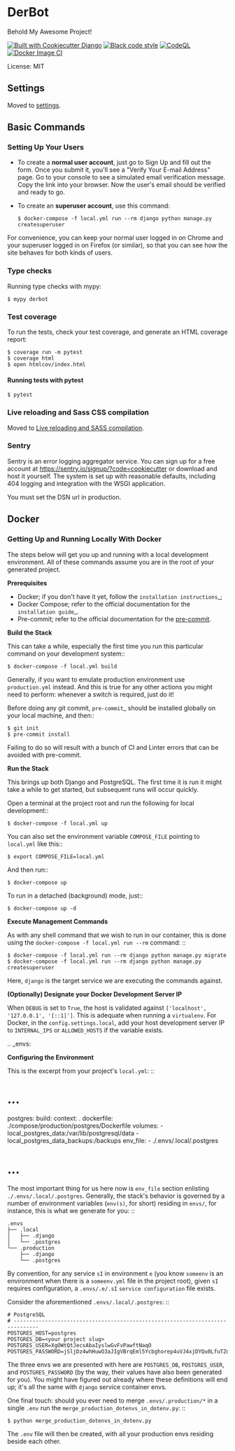 # DerBot

Behold My Awesome Project!

[![Built with Cookiecutter Django](https://img.shields.io/badge/built%20with-Cookiecutter%20Django-ff69b4.svg?logo=cookiecutter)](https://github.com/cookiecutter/cookiecutter-django/)
[![Black code style](https://img.shields.io/badge/code%20style-black-000000.svg)](https://github.com/ambv/black)
[![CodeQL](https://github.com/bdunnette/derbot-docker/actions/workflows/codeql-analysis.yml/badge.svg)](https://github.com/bdunnette/derbot-docker/actions/workflows/codeql-analysis.yml)
[![Docker Image CI](https://github.com/bdunnette/derbot-docker/actions/workflows/docker-image.yml/badge.svg)](https://github.com/bdunnette/derbot-docker/actions/workflows/docker-image.yml)

License: MIT

## Settings

Moved to [settings](http://cookiecutter-django.readthedocs.io/en/latest/settings.html).

## Basic Commands

### Setting Up Your Users

-   To create a **normal user account**, just go to Sign Up and fill out the form. Once you submit it, you'll see a "Verify Your E-mail Address" page. Go to your console to see a simulated email verification message. Copy the link into your browser. Now the user's email should be verified and ready to go.

-   To create an **superuser account**, use this command:

        $ docker-compose -f local.yml run --rm django python manage.py createsuperuser

For convenience, you can keep your normal user logged in on Chrome and your superuser logged in on Firefox (or similar), so that you can see how the site behaves for both kinds of users.

### Type checks

Running type checks with mypy:

    $ mypy derbot

### Test coverage

To run the tests, check your test coverage, and generate an HTML coverage report:

    $ coverage run -m pytest
    $ coverage html
    $ open htmlcov/index.html

#### Running tests with pytest

    $ pytest

### Live reloading and Sass CSS compilation

Moved to [Live reloading and SASS compilation](http://cookiecutter-django.readthedocs.io/en/latest/live-reloading-and-sass-compilation.html).

### Sentry

Sentry is an error logging aggregator service. You can sign up for a free account at <https://sentry.io/signup/?code=cookiecutter> or download and host it yourself.
The system is set up with reasonable defaults, including 404 logging and integration with the WSGI application.

You must set the DSN url in production.

## Docker

### Getting Up and Running Locally With Docker

The steps below will get you up and running with a local development environment.
All of these commands assume you are in the root of your generated project.


**Prerequisites**

* Docker; if you don't have it yet, follow the `installation instructions`_;
* Docker Compose; refer to the official documentation for the `installation guide`_.
* Pre-commit; refer to the official documentation for the [pre-commit](https://pre-commit.com/#install).


**Build the Stack**

This can take a while, especially the first time you run this particular command on your development system::

    $ docker-compose -f local.yml build

Generally, if you want to emulate production environment use ``production.yml`` instead. And this is true for any other actions you might need to perform: whenever a switch is required, just do it!

Before doing any git commit, `pre-commit`_ should be installed globally on your local machine, and then::

    $ git init
    $ pre-commit install

Failing to do so will result with a bunch of CI and Linter errors that can be avoided with pre-commit.


**Run the Stack**

This brings up both Django and PostgreSQL. The first time it is run it might take a while to get started, but subsequent runs will occur quickly.

Open a terminal at the project root and run the following for local development::

    $ docker-compose -f local.yml up

You can also set the environment variable ``COMPOSE_FILE`` pointing to ``local.yml`` like this::

    $ export COMPOSE_FILE=local.yml

And then run::

    $ docker-compose up

To run in a detached (background) mode, just::

    $ docker-compose up -d


**Execute Management Commands**

As with any shell command that we wish to run in our container, this is done using the ``docker-compose -f local.yml run --rm`` command: ::

    $ docker-compose -f local.yml run --rm django python manage.py migrate
    $ docker-compose -f local.yml run --rm django python manage.py createsuperuser

Here, ``django`` is the target service we are executing the commands against.


**(Optionally) Designate your Docker Development Server IP**

When ``DEBUG`` is set to ``True``, the host is validated against ``['localhost', '127.0.0.1', '[::1]']``. This is adequate when running a ``virtualenv``. For Docker, in the ``config.settings.local``, add your host development server IP to ``INTERNAL_IPS`` or ``ALLOWED_HOSTS`` if the variable exists.


.. _envs:

**Configuring the Environment**

This is the excerpt from your project's ``local.yml``: ::

  # ...

  postgres:
    build:
      context: .
      dockerfile: ./compose/production/postgres/Dockerfile
    volumes:
      - local_postgres_data:/var/lib/postgresql/data
      - local_postgres_data_backups:/backups
    env_file:
      - ./.envs/.local/.postgres

  # ...

The most important thing for us here now is ``env_file`` section enlisting ``./.envs/.local/.postgres``. Generally, the stack's behavior is governed by a number of environment variables (`env(s)`, for short) residing in ``envs/``, for instance, this is what we generate for you: ::

    .envs
    ├── .local
    │   ├── .django
    │   └── .postgres
    └── .production
        ├── .django
        └── .postgres

By convention, for any service ``sI`` in environment ``e`` (you know ``someenv`` is an environment when there is a ``someenv.yml`` file in the project root), given ``sI`` requires configuration, a ``.envs/.e/.sI`` `service configuration` file exists.

Consider the aforementioned ``.envs/.local/.postgres``: ::

    # PostgreSQL
    # ------------------------------------------------------------------------------
    POSTGRES_HOST=postgres
    POSTGRES_DB=<your project slug>
    POSTGRES_USER=XgOWtQtJecsAbaIyslwGvFvPawftNaqO
    POSTGRES_PASSWORD=jSljDz4whHuwO3aJIgVBrqEml5Ycbghorep4uVJ4xjDYQu0LfuTZdctj7y0YcCLu

The three envs we are presented with here are ``POSTGRES_DB``, ``POSTGRES_USER``, and ``POSTGRES_PASSWORD`` (by the way, their values have also been generated for you). You might have figured out already where these definitions will end up; it's all the same with ``django`` service container envs.

One final touch: should you ever need to merge ``.envs/.production/*`` in a single ``.env`` run the ``merge_production_dotenvs_in_dotenv.py``: ::

    $ python merge_production_dotenvs_in_dotenv.py

The ``.env`` file will then be created, with all your production envs residing beside each other.
